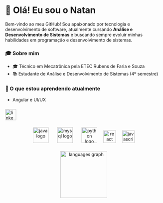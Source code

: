 # 👋 Olá! Eu sou o Natan

Bem-vindo ao meu GitHub! Sou apaixonado por tecnologia e desenvolvimento de software, atualmente cursando **Análise e Desenvolvimento de Sistemas** e buscando sempre evoluir minhas habilidades em programação e desenvolvimento de sistemas.

### 🎓 Sobre mim
- 🎓 Técnico em Mecatrônica pela ETEC Rubens de Faria e Souza
- 📚 Estudante de Análise e Desenvolvimento de Sistemas (4º semestre)

### 🌱 O que estou aprendendo atualmente
- Angular e UI/UX


###

<div align="left">
  <a href="https://www.linkedin.com/in/natanhps/" target="_blank">
    <img src="https://img.shields.io/static/v1?message=LinkedIn&logo=linkedin&label=&color=0077B5&logoColor=white&labelColor=&style=for-the-badge" height="35" alt="linkedin logo"  />
  </a>
</div>

###

<div align="center">
  <img src="https://cdn.jsdelivr.net/gh/devicons/devicon/icons/java/java-original.svg" height="50" alt="java logo"  />
  <img width="20" />
  <img src="https://cdn.jsdelivr.net/gh/devicons/devicon/icons/mysql/mysql-original.svg" height="50" alt="mysql logo"  />
  <img width="20" />
  <img src="https://cdn.jsdelivr.net/gh/devicons/devicon/icons/python/python-original.svg" height="50" alt="python logo"  />
  <img width="12" />
  <img src="https://cdn.jsdelivr.net/gh/devicons/devicon/icons/react/react-original.svg" height="40" alt="react logo"  />
  <img width="12" />
  <img src="https://cdn.jsdelivr.net/gh/devicons/devicon/icons/javascript/javascript-original.svg" height="40" alt="javascript logo"  />
</div>

###

<div align="center">
  <img src="https://github-readme-stats.vercel.app/api/top-langs?username=NatanzinHPS&locale=en&hide_title=false&layout=compact&card_width=320&langs_count=5&theme=dracula&hide_border=false" height="150" alt="languages graph"  />
</div>
